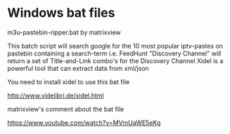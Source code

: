 # Windows bat files

m3u-pastebin-ripper.bat by matrixview

This batch script will search google for the 10 most popular iptv-pastes on pastebin containing a search-term
i.e. FeedHunt "Discovery Channel" will return a set of Title-and-Link combo's for the Discovery Channel
Xidel is a powerful tool that can extract data from xml/json

You need to install xidel to use this bat file

http://www.videlibri.de/xidel.html


matrixview's comment about the bat file

https://www.youtube.com/watch?v=MVmUaWE5eKg